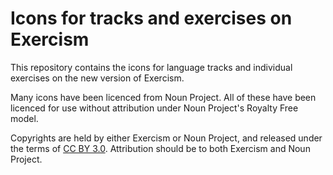 # Icons for tracks and exercises on Exercism

This repository contains the icons for language tracks and individual exercises on the new version of Exercism.

Many icons have been licenced from Noun Project. All of these have been licenced for use without attribution under Noun Project's Royalty Free model.

Copyrights are held by either Exercism or Noun Project, and released under the terms of [CC BY 3.0](https://creativecommons.org/licenses/by/3.0/). Attribution should be to both Exercism and Noun Project.

